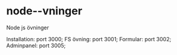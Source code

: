 # node--vninger
Node js övninger

Installation: port 3000;
FS övning: port 3001;
Formular: port 3002;
Adminpanel: port 3005;
